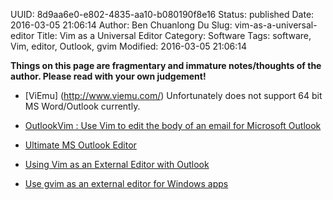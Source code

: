 UUID: 8d9aa6e0-e802-4835-aa10-b080190f8e16
Status: published
Date: 2016-03-05 21:06:14
Author: Ben Chuanlong Du
Slug: vim-as-a-universal-editor
Title: Vim as a Universal Editor
Category: Software
Tags: software, Vim, editor, Outlook, gvim
Modified: 2016-03-05 21:06:14

**Things on this page are fragmentary and immature notes/thoughts of the author. Please read with your own judgement!**

- [ViEmu] (http://www.viemu.com/)
Unfortunately does not support 64 bit MS Word/Outlook currently. 
- [OutlookVim : Use Vim to edit the body of an email for Microsoft Outlook](http://www.vim.org/scripts/script.php?script_id=3087)

- [Ultimate MS Outlook Editor](http://barnson.org/node/295)

- [Using Vim as an External Editor with Outlook](http://evadeflow.com/2010/09/using-vim-as-an-external-editor-with-outlook/)

- [Use gvim as an external editor for Windows apps](http://vim.wikia.com/wiki/Use_gvim_as_an_external_editor_for_Windows_apps)
